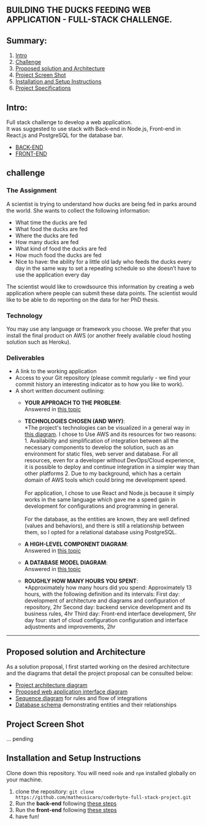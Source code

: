 ## BUILDING THE DUCKS FEEDING WEB APPLICATION - FULL-STACK CHALLENGE. 

## Summary:

1. [Intro](#intro)
2. [Challenge](#challenge)
3. [Proposed solution and Architecture](#proposed-solution-and-architecture) 
4. [Project Screen Shot](#project-screen-shot)
5. [Installation and Setup Instructions](#installation-and-setup-instructions)
7. [Project Specifications](#project-specifications)

## Intro:

Full stack challenge to develop a web application. <br>
It was suggested to use stack with Back-end in Node.js, Front-end in React.js and PostgreSQL for the database bar.
- [BACK-END](https://github.com/matheusicaro/challenge-full-stack-ducks-feeding/tree/master/back-end)
- [FRONT-END](https://github.com/matheusicaro/challenge-full-stack-ducks-feeding/tree/master/front-end)

## challenge

### The Assignment

A scientist is trying to understand how ducks are being fed in parks around the world. She wants to collect the following information:

- What time the ducks are fed
- What food the ducks are fed
- Where the ducks are fed
- How many ducks are fed
- What kind of food the ducks are fed
- How much food the ducks are fed
- Nice to have: the ability for a little old lady who feeds the ducks every day in the same way to set a repeating schedule so she doesn’t have to use the application every day

The scientist would like to crowdsource this information by creating a web application where people can submit these data points. The scientist would like to be able to do reporting on the data for her PhD thesis.

### Technology

You may use any language or framework you choose. We prefer that you install the final product on AWS (or another freely available cloud hosting solution such as Heroku).

### Deliverables

- A link to the working application
- Access to your Git repository (please commit regularly - we find your commit history an interesting indicator as to how you like to work).
- A short written document outlining:
  - **YOUR APPROACH TO THE PROBLEM**: <br>Answered in [this topic]()
  - **TECHNOLOGIES CHOSEN (AND WHY)**: <br>
       *The project's technologies can be visualized in a general way in [this diagram](https://github.com/matheusicaro/challenge-full-stack-ducks-feeding/blob/master/documentation/architecture-diagram.drawio.png). I chose to Use AWS and its resources for two reasons: <br>
              1. Availability and simplification of integration between all the necessary components to develop the solution, such as an environment for static files, web server and database. For all resources, even for a developer without DevOps/Cloud experience, it is possible to deploy and continue integration in a simpler way than other platforms
              2. Due to my background, which has a certain domain of AWS tools which could bring me development speed.
       <br><br>For application, I chose to use React and Node.js because it simply works in the same language which gave me a speed gain in development for configurations and programming in general.
       <br><br>For the database, as the entities are known, they are well defined (values and behaviors), and there is still a relationship between them, so I opted for a relational database using PostgreSQL.
       
  - **A HIGH-LEVEL COMPONENT DIAGRAM**: <br>Answered in [this topic](https://github.com/matheusicaro/challenge-full-stack-ducks-feeding/tree/master/documentation)
  - **A DATABASE MODEL DIAGRAM**: <br>Answered in [this topic](https://github.com/matheusicaro/challenge-full-stack-ducks-feeding/blob/master/documentation/database-schema.png)
  - **ROUGHLY HOW MANY HOURS YOU SPENT**:
       <br>*Approximately how many hours did you spend: Approximately 13 hours, with the following definition and its intervals:
       First day: development of architecture and diagrams and configuration of repository, 2hr
       Second day: backend service development and its business rules, 4hr
       Third day: Front-end interface development, 5hr
       day four: start of cloud configuration configuration and interface adjustments and improvements, 2hr

---

## Proposed solution and Architecture

As a solution proposal, I first started working on the desired architecture and the diagrams that detail the project proposal can be consulted below:

- [Project architecture diagram](https://github.com/matheusicaro/challenge-full-stack-ducks-feeding/tree/master/documentation)
- [Proposed web application interface diagram](https://github.com/matheusicaro/challenge-full-stack-ducks-feeding/tree/master/documentation)
- [Sequence diagram](https://github.com/matheusicaro/challenge-full-stack-ducks-feeding/tree/master/documentation) for rules and flow of integrations
- [Database schema](https://github.com/matheusicaro/challenge-full-stack-ducks-feeding/tree/master/documentation) demonstrating entities and their relationships

## Project Screen Shot

... pending

## Installation and Setup Instructions

Clone down this repository. You will need `node` and `npm` installed globally on your machine.  

1. clone the repository: `git clone https://github.com/matheusicaro/coderbyte-full-stack-project.git`
2. Run the **back-end** following [these steps](https://github.com/matheusicaro/coderbyte-full-stack-project/tree/master/back-end#installation-and-setup-instructions)
3. Run the **front-end** following [these steps](https://github.com/matheusicaro/coderbyte-full-stack-project/tree/master/front-end#installation-and-setup-instructions)
4. have fun!


